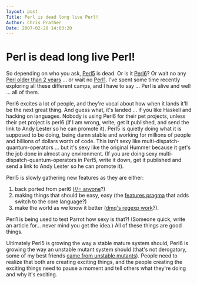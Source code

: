 ```yaml
---
layout: post
Title: Perl is dead long live Perl!  
Author: Chris Prather
Date: 2007-02-28 14:03:20
---
```


# Perl is dead long live Perl!
So depending on who you ask, [Perl5](http://dev.perl.org) is dead. Or is it [Perl6](http://dev.perl.org/perl6/)? 
Or wait no any [Perl older than 2 years][p5p] ... or wait no [Perl1](http://en.wikipedia.org/wiki/Punie). I've spent 
some time recently exploring all these different camps, and I have to say ... Perl is alive and well ... all of them. 

Perl6 excites a lot of people, and they're vocal about how when it lands it'll be the next great thing. And guess what, it's landed ... if you like Haskell and hacking on languages. Nobody is using Perl6 for their pet projects, unless their pet project is perl6 (if I am wrong, write, get it published, and send the link to Andy Lester so he can promote it). Perl5 is quietly doing what it is supposed to be doing, being damn stable and working for millions of people and billions of dollars worth of code. This isn't sexy like multi-dispatch-quantum-operators ... but it's sexy like the original Hummer because it get's the job done in almost any environment. (If you are doing sexy multi-dispatch-quantum-operators in Perl5, write it down, get it published and send a link to Andy Lester so he can promote it).

Perl5 is slowly gathering new features as they are either: 

1. back ported from perl6 ([//= anyone][defined_equal]?)
2. making things that should be easy, easy (the [features pragma][features] that adds switch to the core language?) 
3. make the world as we know it better ([dmq's regexp work][regexp]?). 
 
Perl1 is being used to test Parrot how sexy is that?! (Someone quick, write an article for... never mind you get the idea.) All of these things are good things.

Ultimately Perl5 is growing the way a stable mature system should, Perl6 is growing the way an unstable mutant system should (that's not derogatory, some of my best friends [came from unstable mutants][evolution]). People need to realize that both are creating exciting things, and the people creating the exciting things need to pause a moment and tell others what they're doing and why it's exciting.


[p5p]: http://www.xray.mpe.mpg.de/mailing-lists/perl5-porters/2007-02/msg01091.html
[defined_equal]: http://dev.perl.org/perl5/list-summaries/2002/p5p-200208-1.html
[features]: http://www.xray.mpe.mpg.de/mailing-lists/perl5-porters/2005-12/msg00247.html
[regexp]: http://use.perl.org/~demerphq/journal/31796
[evolution]: http://en.wikipedia.org/wiki/Fitness_%28biology%29
 
